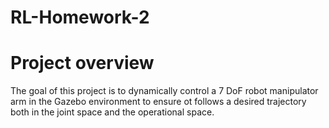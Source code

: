# RL-Homework-2
# Project overview
The goal of this project is to dynamically control a 7 DoF robot manipulator arm in the Gazebo environment to ensure ot follows a desired trajectory both in the joint space and the operational space. 
